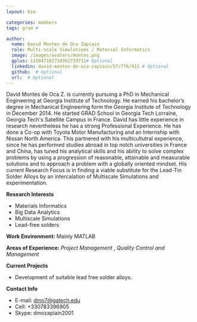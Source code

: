 ```yaml
---
layout: bio

categories: members
tags: grad # 

author:
  name: David Montes de Oca Zapiain
  role: Multi-scale Simulations / Material Informatics 
  image: /images/avatars/montes.png
  gplus: 115047182734362719711# Optional
  linkedin: david-montes-de-oca-zapiain/57/776/911 # Optional
  github:  # Optional
  url:  # Optional
---
```


David Montes de Oca Z. is currently pursuing a PhD in Mechanical Engineering at Georgia Institute of Technology.  He earned his bachelor’s degree in Mechanical Engineering form the Georgia Institute of Technology in December 2014. He started GRAD School in Georgia Tech Lorraine, Georgia Tech's Satellite Campus in France. David has little experience in research nevertheless he has a strong Professional Experience. He has done a Co-op with Toyota Motor Manufacturing and an Internship with Nissan North America. This partnered with his multicultutral experience, since he has performed studies abroad in top notch universities in France and China, has tuned his analytical skills and his ability to solve complex problems by using a progression of reasonable, attainable and measurable solutions and to approach a problem with a globally oriented mindset. His current Research Focus is in finding a viable substitute for the Lead-Tin Solder Alloys by an intercalation of Multiscale Simulations and experimentation. 

**Research Interests**

* Materials Informatics
* Big Data Analytics
* Multiscale Simulations
* Lead-free solders

**Work Environment:** Mainly MATLAB

**Areas of Experience:** *Project Management* , *Quality Control and Management*

**Current Projects**

* Development of suitable lead free solder alloys. 

**Contact Info**

* E-mail: dmo7@gatech.edu
* Cell: +330783396905
* Skype: dmozapiain2001

